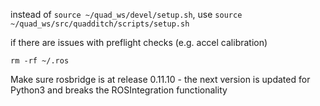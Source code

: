 instead of ```source ~/quad_ws/devel/setup.sh```, use ```source ~/quad_ws/src/quadditch/scripts/setup.sh``` 


if there are issues with preflight checks (e.g. accel calibration)
``` 
rm -rf ~/.ros
```


Make sure rosbridge is at release 0.11.10 - the next version is updated for Python3 and breaks the ROSIntegration functionality
